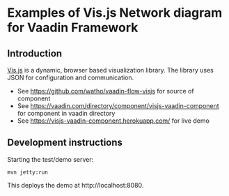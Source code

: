 # Examples of Vis.js Network diagram for Vaadin Framework

## Introduction
[Vis.js](http://visjs.org) is a dynamic, browser based visualization library. The library uses JSON for configuration and communication. 

 - See https://github.com/watho/vaadin-flow-visjs for source of component
 - See https://vaadin.com/directory/component/visjs-vaadin-component for component in vaadin directory
 - See https://visjs-vaadin-component.herokuapp.com/ for live demo

## Development instructions

Starting the test/demo server:
```
mvn jetty:run
```

This deploys the demo at http://localhost:8080.
